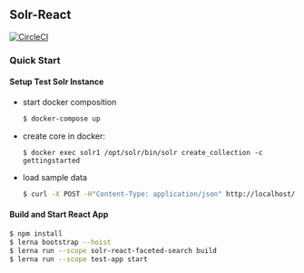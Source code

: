 ## Solr-React
[![CircleCI](https://circleci.com/gh/ubl-chj/solr-react.svg?style=shield)](https://circleci.com/gh/ubl-chj/solr-react)

### Quick Start

#### Setup Test Solr Instance
- start docker composition 
    ```bash
    $ docker-compose up
    ```
- create core in docker:
    ```
    $ docker exec solr1 /opt/solr/bin/solr create_collection -c gettingstarted
    ```
- load sample data
    ```bash
    $ curl -X POST -H"Content-Type: application/json" http://localhost/solr/gettingstarted/update/json?commit=true --data-binary @sample-data.json
    ```
    
#### Build and Start React App
 ```bash
 $ npm install
 $ lerna bootstrap --hoist
 $ lerna run --scope solr-react-faceted-search build
 $ lerna run --scope test-app start
